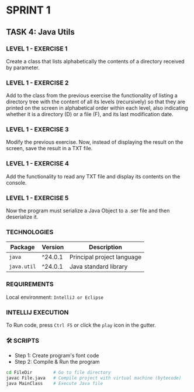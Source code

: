 # SPRINT 1
## TASK 4: Java Utils

### LEVEL 1 - EXERCISE 1
Create a class that lists alphabetically the contents of a 
directory received by parameter.

### LEVEL 1 - EXERCISE 2
Add to the class from the previous exercise the functionality 
of listing a directory tree with the content of all its levels 
(recursively) so that they are printed on the screen in alphabetical 
order within each level, also indicating whether it is a directory 
(D) or a file (F), and its last modification date.

### LEVEL 1 - EXERCISE 3
Modify the previous exercise. Now, instead of displaying the result 
on the screen, save the result in a TXT file.

### LEVEL 1 - EXERCISE 4
Add the functionality to read any TXT file and display its 
contents on the console.

### LEVEL 1 - EXERCISE 5
Now the program must serialize a Java Object to a .ser file and 
then deserialize it.

### TECHNOLOGIES
| Package                    | Version | Description                |
|----------------------------|---------|----------------------------|
| `java`                     | ^24.0.1 | Principal project language |
| `java.util`                | ^24.0.1 | Java standard library      |

### REQUIREMENTS
Local environment: `IntelliJ or Eclipse`

###  INTELLIJ EXECUTION
To Run code, press `Ctrl F5` or click the `play` icon in the gutter.

### 🛠️ SCRIPTS

- Step 1: Create program's font code
- Step 2: Compile & Run the program

```bash
cd FileDir        # Go to file directory
javac File.java   # Compile project with virtual machine (bytecode)
java MainClass    # Execute Java file
```